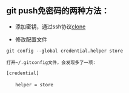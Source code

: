 ## git push免密码的两种方法：

- 添加密钥，通过ssh协议[clone](https://todebug.com/Tips/)

- 修改配置文件

```
git config --global credential.helper store

打开~/.gitconfig文件，会发现多了一项:

[credential]

　　helper = store
```

